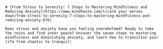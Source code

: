 
    # [From Stress to Serenity: 7 Steps to Mastering Mindfulness and Reducing Anxiety](https://www.mindhaste.com/t/calm your nerves down/from-stress-to-serenity-7-steps-to-mastering-mindfulness-and-reducing-anxiety-676)

    Does stress and anxiety have you feeling overwhelmed? Ready to take the reins and find inner peace? Uncover the seven steps to mastering mindfulness and diminishing anxiety, and learn how to transition your life from chaotic to tranquil!
    